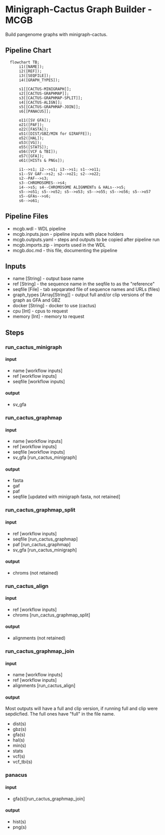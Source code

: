 # Minigraph-Cactus Graph Builder - MCGB

Build pangenome graphs with minigraph-cactus.

## Pipeline Chart
```mermaid
  flowchart TB;
      i1([NAME]);
      i2([REF]);
      i3([SEQFILE]);
      i4([GRAPH_TYPES]);

      s1[[CACTUS-MINIGRAPH]];
      s2[[CACTUS-GRAPHMAP]];
      s3[[CACTUS-GRAPHMAP-SPLIT]];
      s4[[CACTUS-ALIGN]];
      s5[[CACTUS-GRAPHMAP-JOIN]];
      s6[[PANACUS]];

      o11([SV GFA]);
      o21([PAF]);
      o22([FASTA]);
      o51([DIST/GBZ/MIN for GIRAFFE]);
      o52([HAL]);
      o53([VG]);
      o55([STATS]);
      o56([VCF & TBI]);
      o57([GFA]);
      o61([HISTs & PNGs]);

      i1-->s1; i2-->s1; i3-->s1; s1-->o11;
      s1--SV GAF-->s2; s2-->o21; s2-->o22;
      s2--PAF-->s3;
      s3--CHROMOSOMES-->s4;
      i4-->s5; s4--CHROMOSOME ALIGNMENTs & HALs-->s5;
      s5-->o51; s5-->o52; s5-->o53; s5-->o55; s5-->o56; s5-->o57
      s5--GFAs-->s6;
      s6-->o61;
```

## Pipeline Files
* mcgb.wdl          - WDL pipeline
* mcgb.inputs.json  - pipeline inputs with place holders
* mcgb.outputs.yaml - steps and outputs to be copied after pipeline run
* mcgb.imports.zip  - imports used in the WDL
* mcgb.doc.md       - this file, documenting the pipeline

## Inputs
* name [String] - output base name
* ref [String] - the sequence name in the seqfile to as the "reference"
* seqfile [File] - tab sepqarated file of sequence names and URLs (files)
* graph_types [Array[String]] - output full and/or clip versions of the graph as GFA and GBZ
* docker [String] - docker to use (cactus)
* cpu [Int] - cpus to request
* memory [Int] - memory to request

## Steps
### run_cactus_minigraph
#### input
* name [workflow inputs]
* ref [workflow inputs]
* seqfile [workflow inputs]
#### output
* sv_gfa
### run_cactus_graphmap
#### input
* name [workflow inputs]
* ref [workflow inputs]
* seqfile [workflow inputs]
* sv_gfa [run_cactus_minigraph]
#### output
* fasta
* gaf
* paf
* seqfile [updated with minigraph fasta, not retained]
### run_cactus_graphmap_split
#### input
* ref [workflow inputs]
* seqfile [run_cactus_graphmap]
* paf [run_cactus_graphmap]
* sv_gfa [run_cactus_minigraph]
#### output
* chroms (not retained)
### run_cactus_align
#### input
* ref [workflow inputs]
* chroms [run_cactus_graphmap_split]
#### output
* alignments (not retained)
### run_cactus_graphmap_join
#### input
* name [workflow inputs]
* ref [workflow inputs]
* alignments [run_cactus_align]
#### output
Most outputs will have a full and clip version, if running full and clip were sepdicfied. The full ones have "full" in the file name.
* dist(s)
* gbz(s)
* gfa(s)
* hal(s)
* min(s)
* stats
* vcf(s)
* vcf_tbi(s)
### panacus
#### input
* gfa(s)[run_cactus_graphmap_join]
#### output
* hist(s)
* png(s)
